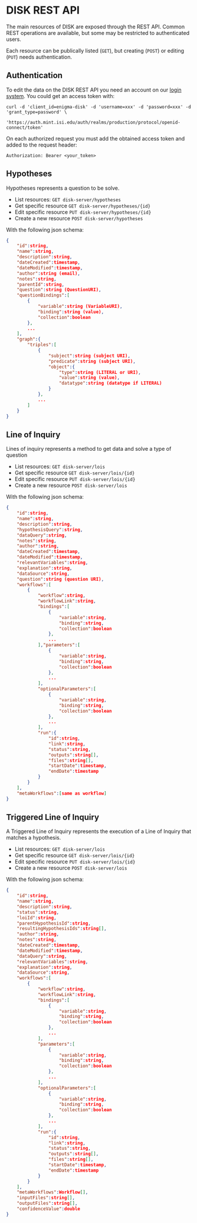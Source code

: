 # DISK REST API

The main resources of DISK are exposed through the REST API.
Common REST operations are available, but some may be restricted to authenticated users.

Each resource can be publically listed (`GET`), but creating (`POST`) or editing (`PUT`) needs authentication.

## Authentication

To edit the data on the DISK REST API you need an account on our [login system](https://auth.mint.isi.edu/auth/).
You could get an access token with:

```
curl -d 'client_id=enigma-disk' -d 'username=xxx' -d 'password=xxx' -d 'grant_type=password' \
     'https://auth.mint.isi.edu/auth/realms/production/protocol/openid-connect/token'
```

On each authorized request you must add the obtained access token and added to the request header:

```
Authorization: Bearer <your_token>
```


## Hypotheses

Hypotheses represents a question to be solve.

 - List resources: `GET disk-server/hypotheses`
 - Get specific resource `GET disk-server/hypotheses/{id}`
 - Edit specific resource `PUT disk-server/hypotheses/{id}`
 - Create a new resource `POST disk-server/hypotheses`

With the following json schema:

```json
{
    "id":string,
    "name":string,
    "description":string,
    "dateCreated":timestamp,
    "dateModified":timestamp,
    "author":string (email),
    "notes":string,
    "parentId":string,
    "question":string (QuestionURI),
    "questionBindings":[
        {
            "variable":string (VariableURI),
            "binding":string (value),
            "collection":boolean
        },
        ... 
    ],
    "graph":{
        "triples":[
            {
                "subject":string (subject URI),
                "predicate":string (subject URI),
                "object":{
                    "type":string (LITERAL or URI),
                    "value":string (value),
                    "datatype":string (datatype if LITERAL)
                }
            },
            ...
        ]
    }
}
```

## Line of Inquiry

Lines of inquiry represents a method to get data and solve a type of question

 - List resources: `GET disk-server/lois`
 - Get specific resource `GET disk-server/lois/{id}`
 - Edit specific resource `PUT disk-server/lois/{id}`
 - Create a new resource `POST disk-server/lois`

With the following json schema:

```json
{
    "id":string,
    "name":string,
    "description":string,
    "hypothesisQuery":string,
    "dataQuery":string,
    "notes":string,
    "author":string,
    "dateCreated":timestamp,
    "dateModified":timestamp,
    "relevantVariables":string,
    "explanation":string,
    "dataSource":string,
    "question":string (question URI),
    "workflows":[
        {
            "workflow":string,
            "workflowLink":string,
            "bindings":[
                {
                    "variable":string,
                    "binding":string,
                    "collection":boolean
                },
                ...
            ],"parameters":[
                {
                    "variable":string,
                    "binding":string,
                    "collection":boolean
                },
                ...
            ],
            "optionalParameters":[
                {
                    "variable":string,
                    "binding":string,
                    "collection":boolean
                },
                ...
            ],
            "run":{
                "id":string,
                "link":string,
                "status":string,
                "outputs":string[],
                "files":string[],
                "startDate":timestamp,
                "endDate":timestamp
            }
        }
    ],
    "metaWorkflows":[same as workflow]
}
```

## Triggered Line of Inquiry

A Triggered Line of Inquiry represents the execution of a Line of Inquiry that matches a hypothesis.

 - List resources: `GET disk-server/lois`
 - Get specific resource `GET disk-server/lois/{id}`
 - Edit specific resource `PUT disk-server/lois/{id}`
 - Create a new resource `POST disk-server/lois`

With the following json schema:

```json
{
    "id":string,
    "name":string,
    "description":string,
    "status":string,
    "loiId":string,
    "parentHypothesisId":string,
    "resultingHypothesisIds":string[],
    "author":string,
    "notes":string,
    "dateCreated":timestamp,
    "dateModified":timestamp,
    "dataQuery":string,
    "relevantVariables":string,
    "explanation":string,
    "dataSource":string,
    "workflows":[
        {
            "workflow":string,
            "workflowLink":string,
            "bindings":[
                {
                    "variable":string,
                    "binding":string,
                    "collection":boolean
                },
                ...
            ],
            "parameters":[
                {
                    "variable":string,
                    "binding":string,
                    "collection":boolean
                },
                ...
            ],
            "optionalParameters":[
                {
                    "variable":string,
                    "binding":string,
                    "collection":boolean
                },
                ...
            ],
            "run":{
                "id":string,
                "link":string,
                "status":string,
                "outputs":string[],
                "files":string[],
                "startDate":timestamp,
                "endDate":timestamp
            }
        }
    ],
    "metaWorkflows":Workflow[],
    "inputFiles":string[],
    "outputFiles":string[],
    "confidenceValue":double
}
```